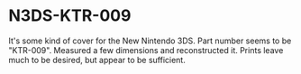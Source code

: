 # N3DS-KTR-009

It's some kind of cover for the New Nintendo 3DS. Part number seems to be "KTR-009". Measured a few dimensions and reconstructed it. Prints leave much to be desired, but appear to be sufficient.
